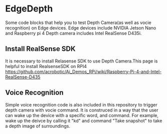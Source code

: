 # EdgeDepth
Some code blocks that help you to test Depth Camera(as well as vocie recognition) on Edge devices.
Edge devices include NVIDIA Jetson Nano and Raspberry pi 4
Depth camera includes Intel RealSense D435i.

## Install RealSense SDK
It is necessary to install Relasense SDK to use Depth Camera.This page is helpful to install RealsenseSDK on RPI4
https://github.com/acrobotic/Ai_Demos_RPi/wiki/Raspberry-Pi-4-and-Intel-RealSense-D435

## Voice Recognition
Simple voice recognition code is also included in this repository to trigger depth camera with vocie command.
It is construced  in a way that the user can wake up the device with a specific word, and command.
For example, wake up the deivce by calling it "kd" and command "Take snapshot" to take a depth image of surroundings.

